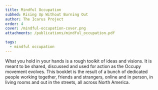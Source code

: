 ```yaml
---
title: Mindful Occupation
subhed: Rising Up Without Burning Out
author: The Icarus Project
order: 4
cover: /mindful-occupation-cover.png
attachments: /publications/mindful_occupation.pdf

tags:
  - mindful occupation
---
```


What you hold in your hands is a rough toolkit of ideas and visions. It is meant
to be shared, discussed and used for action as the Occupy movement evolves.
This booklet is the result of a bunch of dedicated people working together,
friends and strangers, online and in person, in living rooms and out in the
streets, all across North America.

<!-- more -->
